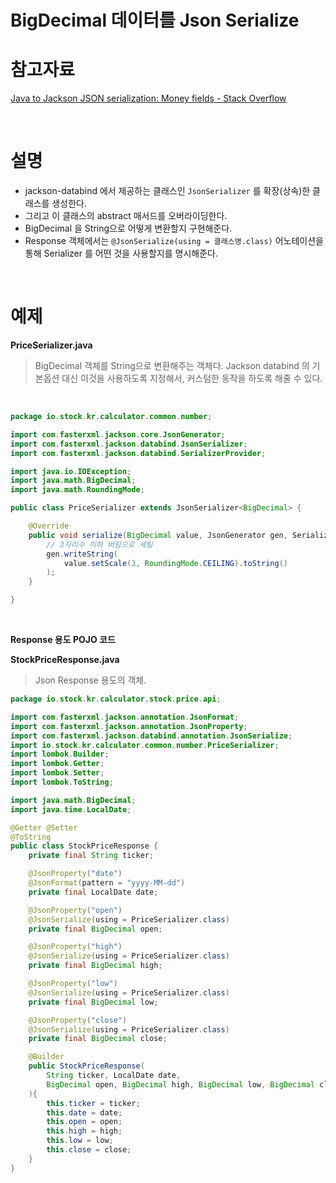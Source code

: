 # BigDecimal 데이터를 Json Serialize



# 참고자료

[Java to Jackson JSON serialization: Money fields - Stack Overflow](https://stackoverflow.com/questions/11319445/java-to-jackson-json-serialization-money-fields) <br>

<br>

# 설명

- jackson-databind 에서 제공하는 클래스인 `JsonSerializer` 를 확장(상속)한 클래스를 생성한다.
- 그리고 이 클래스의 abstract 매서드를 오버라이딩한다.
- BigDecimal 을 String으로 어떻게 변환할지 구현해준다.
- Response 객체에서는 `@JsonSerialize(using = 클래스명.class)` 어노테이션을 통해 Serializer 를 어떤 것을 사용할지를 명시해준다.

<br>

# 예제

**PriceSerializer.java**<br>

> BigDecimal 객체를 String으로 변환해주는 객체다. Jackson databind 의 기본옵션 대신 이것을 사용하도록 지정해서, 커스텀한 동작을 하도록 해줄 수 있다.

<br>

```java
package io.stock.kr.calculator.common.number;

import com.fasterxml.jackson.core.JsonGenerator;
import com.fasterxml.jackson.databind.JsonSerializer;
import com.fasterxml.jackson.databind.SerializerProvider;

import java.io.IOException;
import java.math.BigDecimal;
import java.math.RoundingMode;

public class PriceSerializer extends JsonSerializer<BigDecimal> {

    @Override
    public void serialize(BigDecimal value, JsonGenerator gen, SerializerProvider serializers) throws IOException {
        // 3자리수 이하 버림으로 세팅
        gen.writeString(
            value.setScale(3, RoundingMode.CEILING).toString()
        );
    }

}
```

<br>

**Response 용도 POJO 코드**<br>

**StockPriceResponse.java**<br>

> Json Response 용도의 객체.

```java
package io.stock.kr.calculator.stock.price.api;

import com.fasterxml.jackson.annotation.JsonFormat;
import com.fasterxml.jackson.annotation.JsonProperty;
import com.fasterxml.jackson.databind.annotation.JsonSerialize;
import io.stock.kr.calculator.common.number.PriceSerializer;
import lombok.Builder;
import lombok.Getter;
import lombok.Setter;
import lombok.ToString;

import java.math.BigDecimal;
import java.time.LocalDate;

@Getter @Setter
@ToString
public class StockPriceResponse {
    private final String ticker;

    @JsonProperty("date")
    @JsonFormat(pattern = "yyyy-MM-dd")
    private final LocalDate date;

    @JsonProperty("open")
    @JsonSerialize(using = PriceSerializer.class)
    private final BigDecimal open;

    @JsonProperty("high")
    @JsonSerialize(using = PriceSerializer.class)
    private final BigDecimal high;

    @JsonProperty("low")
    @JsonSerialize(using = PriceSerializer.class)
    private final BigDecimal low;

    @JsonProperty("close")
    @JsonSerialize(using = PriceSerializer.class)
    private final BigDecimal close;

    @Builder
    public StockPriceResponse(
        String ticker, LocalDate date,
        BigDecimal open, BigDecimal high, BigDecimal low, BigDecimal close
    ){
        this.ticker = ticker;
        this.date = date;
        this.open = open;
        this.high = high;
        this.low = low;
        this.close = close;
    }
}
```



